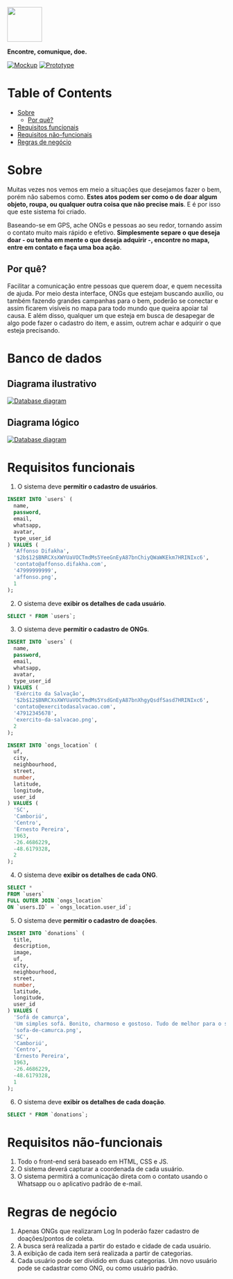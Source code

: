 <img
  src="../.github/findonation-with-label.png"
  height="80"
/>

**Encontre, comunique, doe.**

[![Mockup][mockup-shield]][mockup-url]
[![Prototype][prototype-shield]][prototype-url]

# Table of Contents
* [Sobre](#sobre)
  * [Por quê?](#por-quê?)
* [Requisitos funcionais](#requisitos-funcionais)
* [Requisitos não-funcionais](#requisitos-não-funcionais)
* [Regras de negócio](#regras-de-negócio)

# Sobre

Muitas vezes nos vemos em meio a situações que desejamos fazer o bem, porém não sabemos como. **Estes atos podem ser como o de doar algum objeto, roupa, ou qualquer outra coisa que não precise mais**. E é por isso que este sistema foi criado.

Baseando-se em GPS, ache ONGs e pessoas ao seu redor, tornando assim o contato muito mais rápido e efetivo. **Simplesmente separe o que deseja doar - ou tenha em mente o que deseja adquirir -, encontre no mapa, entre em contato e faça uma boa ação**.

## Por quê?

Facilitar a comunicação entre pessoas que querem doar, e quem necessita de ajuda. Por meio desta interface, ONGs que estejam buscando auxílio, ou também fazendo grandes campanhas para o bem, poderão se conectar e assim ficarem visíveis no mapa para todo mundo que queira apoiar tal causa. E além disso, qualquer um que esteja em busca de desapegar de algo pode fazer o cadastro do item, e assim, outrem achar e adquirir o que esteja precisando.

# Banco de dados

## Diagrama ilustrativo

[![Database diagram][database-diagram]][database-url]

## Diagrama lógico

[![Database diagram][database-logic-diagram]][database-url]

# Requisitos funcionais

1. O sistema deve **permitir o cadastro de usuários**.
```sql
INSERT INTO `users` (
  name,
  password,
  email,
  whatsapp,
  avatar,
  type_user_id
) VALUES (
  'Affonso Difakha',
  '$2b$12$BNRCXsXWYUaVOCTmdMs5YeeGnEyA87bnChiyQWaWKEkm7HRINIxc6',
  'contato@affonso.difakha.com',
  '47999999999',
  'affonso.png',
  1
);
```
2. O sistema deve **exibir os detalhes de cada usuário**.
```sql
SELECT * FROM `users`;
```
3. O sistema deve **permitir o cadastro de ONGs**.
```sql
INSERT INTO `users` (
  name,
  password,
  email,
  whatsapp,
  avatar,
  type_user_id
) VALUES (
  'Exército da Salvação',
  '$2b$12$BNRCXsXWYUaVOCTmdMs5YsdGnEyA87bnXhgyQsdfSasd7HRINIxc6',
  'contato@exercitodasalvacao.com',
  '47912345678',
  'exercito-da-salvacao.png',
  2
);

INSERT INTO `ongs_location` (
  uf,
  city,
  neighbourhood,
  street,
  number,
  latitude,
  longitude,
  user_id
) VALUES (
  'SC',
  'Camboriú',
  'Centro',
  'Ernesto Pereira',
  1963,
  -26.4686229,
  -48.6179328,
  2
);
```
4. O sistema deve **exibir os detalhes de cada ONG**.
```sql
SELECT *
FROM `users`
FULL OUTER JOIN `ongs_location`
ON `users.ID` = `ongs_location.user_id`;
```
5. O sistema deve **permitir o cadastro de doações**.
```sql
INSERT INTO `donations` (
  title,
  description,
  image,
  uf,
  city,
  neighbourhood,
  street,
  number,
  latitude,
  longitude,
  user_id
) VALUES (
  'Sofá de camurça',
  'Um simples sofá. Bonito, charmoso e gostoso. Tudo de melhor para o seu conforto e o de sua família.',
  'sofa-de-camurca.png',
  'SC',
  'Camboriú',
  'Centro',
  'Ernesto Pereira',
  1963,
  -26.4686229,
  -48.6179328,
  1
);
```
6. O sistema deve **exibir os detalhes de cada doação**.
```sql
SELECT * FROM `donations`;
```

# Requisitos não-funcionais

1. Todo o front-end será baseado em HTML, CSS e JS.
2. O sistema deverá capturar a coordenada de cada usuário.
3. O sistema permitirá a comunicação direta com o contato usando o Whatsapp ou o aplicativo padrão de e-mail.

# Regras de negócio

1. Apenas ONGs que realizaram Log In poderão fazer cadastro de doações/pontos de coleta.
2. A busca será realizada a partir do estado e cidade de cada usuário.
3. A exibição de cada item será realizada a partir de categorias.
4. Cada usuário pode ser dividido em duas categorias. Um novo usuário pode se cadastrar como ONG, ou como usuário padrão.

[mockup-shield]: https://img.shields.io/static/v1?label=mockup&message=WHIMSICAL&color=7211c2&style=flat
[mockup-url]: https://whimsical.com/YYMxJmtCh9n9mS9iSUi3Fj
[prototype-shield]: https://img.shields.io/static/v1?label=prototype&message=FIGMA&color=1994fb&style=flat
[prototype-url]: https://www.figma.com/file/OxPXQzuV7QjLT2mysPUFxX/FinDonation?node-id=1%3A38
[database-diagram]: ./database/.github/findonation.png
[database-logic-diagram]: ./database/.github/findonation-logic.png
[database-url]: https://github.com/cristianprochnow/FinDonation/tree/master/docs/database
